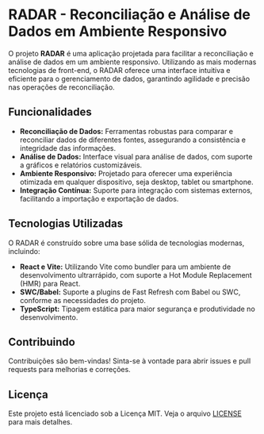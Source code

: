 # RADAR - Reconciliação e Análise de Dados em Ambiente Responsivo

O projeto **RADAR** é uma aplicação projetada para facilitar a reconciliação e análise de dados em um ambiente responsivo. Utilizando as mais modernas tecnologias de front-end, o RADAR oferece uma interface intuitiva e eficiente para o gerenciamento de dados, garantindo agilidade e precisão nas operações de reconciliação.

## Funcionalidades

- **Reconciliação de Dados:** Ferramentas robustas para comparar e reconciliar dados de diferentes fontes, assegurando a consistência e integridade das informações.
- **Análise de Dados:** Interface visual para análise de dados, com suporte a gráficos e relatórios customizáveis.
- **Ambiente Responsivo:** Projetado para oferecer uma experiência otimizada em qualquer dispositivo, seja desktop, tablet ou smartphone.
- **Integração Contínua:** Suporte para integração com sistemas externos, facilitando a importação e exportação de dados.

## Tecnologias Utilizadas

O RADAR é construído sobre uma base sólida de tecnologias modernas, incluindo:

- **React e Vite:** Utilizando Vite como bundler para um ambiente de desenvolvimento ultrarrápido, com suporte a Hot Module Replacement (HMR) para React.
- **SWC/Babel:** Suporte a plugins de Fast Refresh com Babel ou SWC, conforme as necessidades do projeto.
- **TypeScript:** Tipagem estática para maior segurança e produtividade no desenvolvimento.

## Contribuindo

Contribuições são bem-vindas! Sinta-se à vontade para abrir issues e pull requests para melhorias e correções.

## Licença

Este projeto está licenciado sob a Licença MIT. Veja o arquivo [LICENSE](LICENSE) para mais detalhes.
